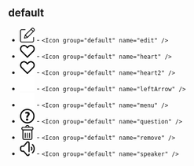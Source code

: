 ## default


 - <img src="./default/edit.svg" height="30" width="30" /> - `<Icon group="default" name="edit" />`
 - <img src="./default/heart.svg" height="30" width="30" /> - `<Icon group="default" name="heart" />`
 - <img src="./default/heart2.svg" height="30" width="30" /> - `<Icon group="default" name="heart2" />`
 - <img src="./default/leftArrow.svg" height="30" width="30" /> - `<Icon group="default" name="leftArrow" />`
 - <img src="./default/menu.svg" height="30" width="30" /> - `<Icon group="default" name="menu" />`
 - <img src="./default/question.svg" height="30" width="30" /> - `<Icon group="default" name="question" />`
 - <img src="./default/remove.svg" height="30" width="30" /> - `<Icon group="default" name="remove" />`
 - <img src="./default/speaker.svg" height="30" width="30" /> - `<Icon group="default" name="speaker" />`